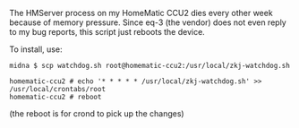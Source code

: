 The HMServer process on my HomeMatic CCU2 dies every other week because of
memory pressure. Since eq-3 (the vendor) does not even reply to my bug reports,
this script just reboots the device.

To install, use:

```
midna $ scp watchdog.sh root@homematic-ccu2:/usr/local/zkj-watchdog.sh

homematic-ccu2 # echo '* * * * * /usr/local/zkj-watchdog.sh' >> /usr/local/crontabs/root
homematic-ccu2 # reboot
```

(the reboot is for crond to pick up the changes)

